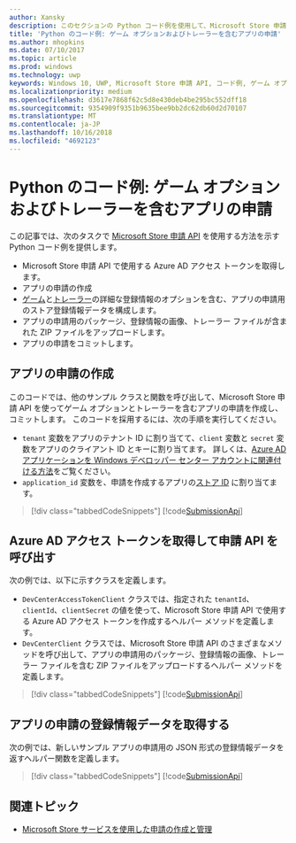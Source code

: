```yaml
---
author: Xansky
description: このセクションの Python コード例を使用して、Microsoft Store 申請 API を使用したゲーム オプションおよびトレーラーの申請方法をご確認ください。
title: 'Python のコード例: ゲーム オプションおよびトレーラーを含むアプリの申請'
ms.author: mhopkins
ms.date: 07/10/2017
ms.topic: article
ms.prod: windows
ms.technology: uwp
keywords: Windows 10, UWP, Microsoft Store 申請 API, コード例, ゲーム オプション, トレーラー, 詳細な登録情報, python
ms.localizationpriority: medium
ms.openlocfilehash: d3617e7868f62c5d8e430deb4be295bc552dff18
ms.sourcegitcommit: 9354909f9351b9635bee9bb2dc62db60d2d70107
ms.translationtype: MT
ms.contentlocale: ja-JP
ms.lasthandoff: 10/16/2018
ms.locfileid: "4692123"
---
```

# <a name="python-sample-app-submission-with-game-options-and-trailers"></a>Python のコード例: ゲーム オプションおよびトレーラーを含むアプリの申請

この記事では、次のタスクで [Microsoft Store 申請 API](create-and-manage-submissions-using-windows-store-services.md) を使用する方法を示す Python コード例を提供します。

* Microsoft Store 申請 API で使用する Azure AD アクセス トークンを取得します。
* アプリの申請の作成
* [ゲーム](manage-app-submissions.md#gaming-options-object)と[トレーラー](manage-app-submissions.md#trailer-object)の詳細な登録情報のオプションを含む、アプリの申請用のストア登録情報データを構成します。
* アプリの申請用のパッケージ、登録情報の画像、トレーラー ファイルが含まれた ZIP ファイルをアップロードします。
* アプリの申請をコミットします。

<span id="create-app-submission" />

## <a name="create-an-app-submission"></a>アプリの申請の作成

このコードでは、他のサンプル クラスと関数を呼び出して、Microsoft Store 申請 API を使ってゲーム オプションとトレーラーを含むアプリの申請を作成し、コミットします。 このコードを採用するには、次の手順を実行してください。

* ```tenant``` 変数をアプリのテナント ID に割り当てて、```client``` 変数と ```secret``` 変数をアプリのクライアント ID とキーに割り当てます。 詳しくは、[Azure AD アプリケーションを Windows デベロッパー センター アカウントに関連付ける方法](create-and-manage-submissions-using-windows-store-services.md#how-to-associate-an-azure-ad-application-with-your-windows-dev-center-account)をご覧ください。
* ```application_id``` 変数を、申請を作成するアプリの[ストア ID](in-app-purchases-and-trials.md#store-ids) に割り当てます。

> [!div class="tabbedCodeSnippets"]
[!code[SubmissionApi](./code/StoreServicesExamples_SubmissionAdvancedListings/python/CreateAndSubmitAppSubmissionExample.py#L1-L74)]

<span id="token" />

## <a name="obtain-an-azure-ad-access-token-and-invoke-the-submission-api"></a>Azure AD アクセス トークンを取得して申請 API を呼び出す

次の例では、以下に示すクラスを定義します。

* ```DevCenterAccessTokenClient``` クラスでは、指定された ```tenantId```、```clientId```、```clientSecret``` の値を使って、Microsoft Store 申請 API で使用する Azure AD アクセス トークンを作成するヘルパー メソッドを定義します。
* ```DevCenterClient``` クラスでは、Microsoft Store 申請 API のさまざまなメソッドを呼び出して、アプリの申請用のパッケージ、登録情報の画像、トレーラー ファイルを含む ZIP ファイルをアップロードするヘルパー メソッドを定義します。

> [!div class="tabbedCodeSnippets"]
[!code[SubmissionApi](./code/StoreServicesExamples_SubmissionAdvancedListings/python/devcenterclient.py#L1-L126)]

<span id="token" />

## <a name="get-app-submission-listing-data"></a>アプリの申請の登録情報データを取得する

次の例では、新しいサンプル アプリの申請用の JSON 形式の登録情報データを返すヘルパー関数を定義します。

> [!div class="tabbedCodeSnippets"]
[!code[SubmissionApi](./code/StoreServicesExamples_SubmissionAdvancedListings/python/submissiondatasamples.py#L1-L170)]

## <a name="related-topics"></a>関連トピック

* [Microsoft Store サービスを使用した申請の作成と管理](create-and-manage-submissions-using-windows-store-services.md)
